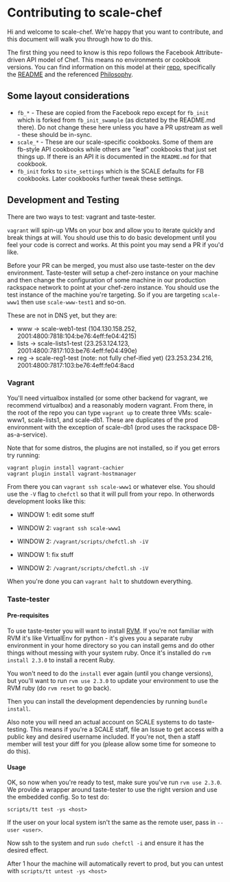 # Contributing to scale-chef

Hi and welcome to scale-chef. We're happy that you want to contribute, and this document will walk you through how to do this.

The first thing you need to know is this repo follows the Facebook Attribute-driven API model of Chef. This means no environments or cookbook versions. You can find information on this model at their [repo](https://github.com/facebook/chef-cookbooks), specifically the [README](https://github.com/facebook/chef-cookbooks/blob/master/README.md) and the referenced [Philosophy](https://github.com/facebook/chef-utils/blob/master/Philosophy.md).

## Some layout considerations

* `fb_*` - These are copied from the Facebook repo except for `fb_init` which is forked from `fb_init_swample` (as dictated by the README.md there). Do not change these here unless you have a PR upstream as well - these should be in-sync.
* `scale_*` - These are our scale-specific cookbooks. Some of them are fb-style API cookbooks while others are "leaf" cookbooks that just set things up. If there is an API it is documented in the `README.md` for that cookbook.
* `fb_init` forks to `site_settings` which is the SCALE defaults for FB cookbooks. Later cookbooks further tweak these settings.

## Development and Testing

There are two ways to test: vagrant and taste-tester.

`vagrant` will spin-up VMs on your box and allow you to iterate quickly and break things at will. You should use this to do basic development until you feel your code is correct and works. At this point you may send a PR if you'd like.

Before your PR can be merged, you must also use taste-tester on the dev environment. Taste-tester will setup a chef-zero instance on your machine and then change the configuration of some machine in our production rackspace network to point at your chef-zero instance. You should use the test instance of the machine you're targeting. So if you are targeting `scale-www1` then use `scale-www-test1` and so-on.

These are not in DNS yet, but they are:

* www -> scale-web1-test
  (104.130.158.252, 2001:4800:7818:104:be76:4eff:fe04:4215)
* lists -> scale-lists1-test
  (23.253.124.123, 2001:4800:7817:103:be76:4eff:fe04:490e)
* reg -> scale-reg1-test (note: not fully chef-ified yet)
  (23.253.234.216, 2001:4800:7817:103:be76:4eff:fe04:8acd

### Vagrant

You'll need virtualbox installed (or some other backend for vagrant, we recommend virtualbox) and a reasonably modern vagrant. From there, in the root of the repo you can type `vagrant up` to create three VMs: scale-www1, scale-lists1, and scale-db1. These are duplicates of the prod environment with the exception of scale-db1 (prod uses the rackspace DB-as-a-service).

Note that for some distros, the plugins are not installed, so if you get errors try running:

```
vagrant plugin install vagrant-cachier
vagrant plugin install vagrant-hostmanager
```

From there you can `vagrant ssh scale-www1` or whatever else. You should use the `-V` flag to `chefctl` so that it will pull from your repo. In otherwords development looks like this:

* WINDOW 1: edit some stuff

* WINDOW 2: `vagrant ssh scale-www1`
* WINDOW 2: `/vagrant/scripts/chefctl.sh -iV`

* WINDOW 1: fix stuff

* WINDOW 2: `/vagrant/scripts/chefctl.sh -iV`

When you're done you can `vagrant halt` to shutdown everything.

### Taste-tester

#### Pre-requisites
To use taste-tester you will want to install [RVM](https://rvm.io/). If you're not familiar with RVM it's like VirtualEnv for python - it's gives you a separate ruby environment in your home directory so you can install gems and do other things without messing with your system ruby. Once it's installed do `rvm install 2.3.0` to install a recent Ruby.

You won't need to do the `install` ever again (until you change versions), but you'll want to run `rvm use 2.3.0` to update your environment to use the RVM ruby (do `rvm reset` to go back).

Then you can install the development dependencies by running `bundle install`.

Also note you will need an actual account on SCALE systems to do taste-testing. This means if you're a SCALE staff, file an Issue to get access with a public key and desired username included. If you're not, then a staff member will test your diff for you (please allow some time for someone to do this).
 
#### Usage

OK, so now when you're ready to test, make sure you've run `rvm use 2.3.0`. We provide a wrapper around taste-tester to use the right version and use the embedded config. So to test do:

```
scripts/tt test -ys <host>
```

If the user on your local system isn't the same as the remote user, pass in `--user <user>`.

Now ssh to the system and run `sudo chefctl -i` and ensure it has the desired effect.

After 1 hour the machine will automatically revert to prod, but you can untest with `scripts/tt untest -ys <host>`
